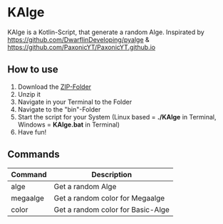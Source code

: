 # KAlge

KAlge is a Kotlin-Script, that generate a random Alge. Inspirated by https://github.com/DwarflinDeveloping/pyalge & https://github.com/PaxonicYT/PaxonicYT.github.io

## How to use

1. Download the [ZIP-Folder](https://github.com/DerTev/KAlge/releases/download/1.0.1/KAlge.zip)
2. Unzip it 
3. Navigate in your Terminal to the Folder
4. Navigate to the "bin"-Folder
5. Start the script for your System (Linux based = **./KAlge** in Terminal, Windows = **KAlge.bat** in Terminal)
6. Have fun!

## Commands

Command | Description
------------ | -------------
alge | Get a random Alge
megaalge | Get a random color for Megaalge
color | Get a random color for Basic-Alge
